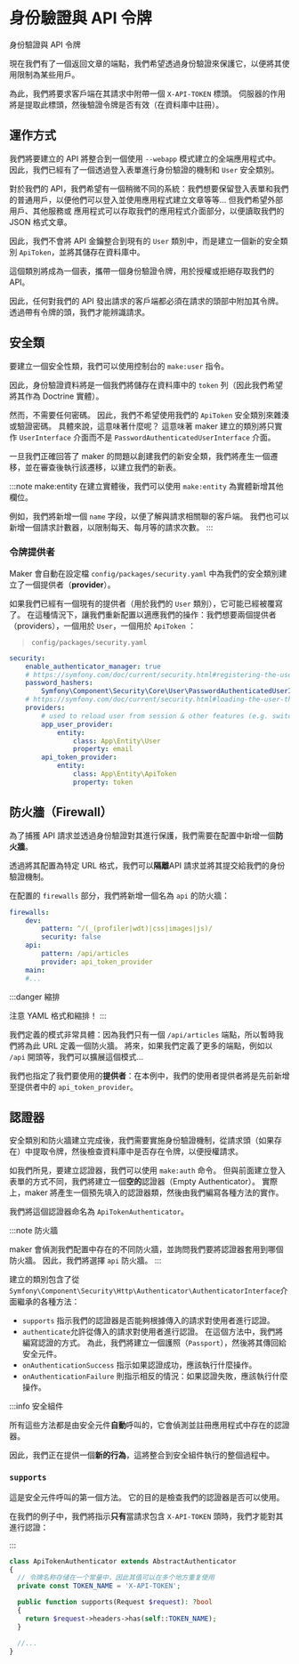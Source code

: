 # 身份驗證與 API 令牌

身份驗證與 API 令牌

現在我們有了一個返回文章的端點，我們希望透過身份驗證來保護它，以便將其使用限制為某些用戶。

為此，我們將要求客戶端在其請求中附帶一個 `X-API-TOKEN` 標頭。 伺服器的作用將是提取此標頭，然後驗證令牌是否有效（在資料庫中註冊）。

## 運作方式

我們將要建立的 API 將整合到一個使用 `--webapp` 模式建立的全端應用程式中。 因此，我們已經有了一個透過登入表單進行身份驗證的機制和 `User` 安全類別。

對於我們的 API，我們希望有一個稍微不同的系統：我們想要保留登入表單和我們的普通用戶，以便他們可以登入並使用應用程式建立文章等等... 但我們希望外部用戶、其他服務或 應用程式可以存取我們的應用程式介面部分，以便讀取我們的 JSON 格式文章。

因此，我們不會將 API 金鑰整合到現有的 `User` 類別中，而是建立一個新的安全類別 `ApiToken`，並將其儲存在資料庫中。

這個類別將成為一個表，攜帶一個身份驗證令牌，用於授權或拒絕存取我們的 API。

因此，任何對我們的 API 發出請求的客戶端都必須在請求的頭部中附加其令牌。 透過帶有令牌的頭，我們才能辨識請求。

## 安全類

要建立一個安全性類，我們可以使用控制台的 `make:user` 指令。

因此，身份驗證資料將是一個我們將儲存在資料庫中的 `token` 列（因此我們希望將其作為 Doctrine 實體）。

然而，不需要任何密碼。 因此，我們不希望使用我們的 `ApiToken` 安全類別來雜湊或驗證密碼。 具體來說，這意味著什麼呢？ 這意味著 maker 建立的類別將只實作 `UserInterface` 介面而不是 `PasswordAuthenticatedUserInterface` 介面。

一旦我們正確回答了 maker 的問題以創建我們的新安全類，我們將產生一個遷移，並在審查後執行該遷移，以建立我們的新表。

:::note make:entity
在建立實體後，我們可以使用 `make:entity` 為實體新增其他欄位。

例如，我們將新增一個 `name` 字段，以便了解與請求相關聯的客戶端。 我們也可以新增一個請求計數器，以限制每天、每月等的請求次數。
:::

### 令牌提供者

Maker 會自動在設定檔 `config/packages/security.yaml` 中為我們的安全類別建立了一個提供者（**provider**）。

如果我們已經有一個現有的提供者（用於我們的 `User` 類別），它可能已經被覆寫了。 在這種情況下，讓我們重新配置以適應我們的操作：我們想要兩個提供者（providers），一個用於 `User`，一個用於 `ApiToken` ：

> `config/packages/security.yaml`

```yaml
security:
    enable_authenticator_manager: true
    # https://symfony.com/doc/current/security.html#registering-the-user-hashing-passwords
    password_hashers:
        Symfony\Component\Security\Core\User\PasswordAuthenticatedUserInterface: "auto"
    # https://symfony.com/doc/current/security.html#loading-the-user-the-user-provider
    providers:
        # used to reload user from session & other features (e.g. switch_user)
        app_user_provider:
            entity:
                class: App\Entity\User
                property: email
        api_token_provider:
            entity:
                class: App\Entity\ApiToken
                property: token
```

## 防火牆（Firewall）

為了捕獲 API 請求並透過身份驗證對其進行保護，我們需要在配置中新增一個**防火牆**。

透過將其配置為特定 URL 格式，我們可以**隔離**API 請求並將其提交給我們的身份驗證機制。

在配置的 `firewalls` 部分，我們將新增一個名為 `api` 的防火牆：

```yaml
firewalls:
    dev:
        pattern: ^/(_(profiler|wdt)|css|images|js)/
        security: false
    api:
        pattern: /api/articles
        provider: api_token_provider
    main:
    #...
```

:::danger 縮排

注意 YAML 格式和縮排！
:::

我們定義的模式非常具體：因為我們只有一個 `/api/articles` 端點，所以暫時我們將為此 URL 定義一個防火牆。 將來，如果我們定義了更多的端點，例如以 `/api` 開頭等，我們可以擴展這個模式...

我們也指定了我們要使用的**提供者**：在本例中，我們的使用者提供者將是先前新增至提供者中的 `api_token_provider`。

## 認證器

安全類別和防火牆建立完成後，我們需要實施身份驗證機制，從請求頭（如果存在）中提取令牌，然後檢查資料庫中是否存在令牌，以便授權請求。

如我們所見，要建立認證器，我們可以使用 `make:auth` 命令。 但與前面建立登入表單的方式不同，我們將建立一個**空的**認證器（Empty Authenticator）。 實際上，maker 將產生一個預先填入的認證器類，然後由我們編寫各種方法的實作。

我們將這個認證器命名為 `ApiTokenAuthenticator`。

:::note 防火牆

maker 會偵測我們配置中存在的不同防火牆，並詢問我們要將認證器套用到哪個防火牆。 因此，我們將選擇 `api` 防火牆。
:::

建立的類別包含了從 `Symfony\Component\Security\Http\Authenticator\AuthenticatorInterface`介面繼承的各種方法：

-   `supports` 指示我們的認證器是否能夠根據傳入的請求對使用者進行認證。
-   `authenticate`允許從傳入的請求對使用者進行認證。 在這個方法中，我們將編寫認證的方式。 為此，我們將建立一個護照（`Passport`），然後將其傳回給安全元件。
-   `onAuthenticationSuccess` 指示如果認證成功，應該執行什麼操作。
-   `onAuthenticationFailure` 則指示相反的情況：如果認證失敗，應該執行什麼操作。

:::info 安全組件

所有這些方法都是由安全元件**自動**呼叫的，它會偵測並註冊應用程式中存在的認證器。

因此，我們正在提供一個**新的行為**，這將整合到安全組件執行的整個過程中。

### `supports`

這是安全元件呼叫的第一個方法。 它的目的是檢查我們的認證器是否可以使用。

在我們的例子中，我們將指示**只有**當請求包含 `X-API-TOKEN` 頭時，我們才能對其進行認證：

:::

```php
class ApiTokenAuthenticator extends AbstractAuthenticator
{
  // 令牌名称存储在一个常量中，因此其值可以在多个地方重复使用
  private const TOKEN_NAME = 'X-API-TOKEN';

  public function supports(Request $request): ?bool
  {
    return $request->headers->has(self::TOKEN_NAME);
  }

  //...
}
```
